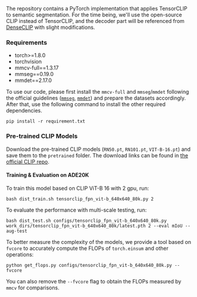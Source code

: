 The repository contains a PyTorch implementation that applies TensorCLIP to semantic segmentation. For the time being, we'll use the open-source CLIP instead of TensorCLIP, and the decoder part will be referenced from [DenseCLIP](https://github.com/raoyongming/DenseCLIP/tree/master) with slight modifications.

### Requirements

- torch>=1.8.0
- torchvision
- mmcv-full==1.3.17
- mmseg==0.19.0
- mmdet==2.17.0

To use our code, please first install the `mmcv-full` and `mmseg`/`mmdet` following the official guidelines ([`mmseg`](https://github.com/open-mmlab/mmsegmentation/blob/master/docs/en/get_started.md), [`mmdet`](https://github.com/open-mmlab/mmdetection/blob/master/docs/en/get_started.md)) and prepare the datasets accordingly. After that, use the following command to install the other required dependencies.

```
pip install -r requirement.txt
```

### Pre-trained CLIP Models

Download the pre-trained CLIP models (`RN50.pt`, `RN101.pt`, `VIT-B-16.pt`) and save them to the `pretrained` folder. The download links can be found in [the official CLIP repo](https://github.com/openai/CLIP/blob/a1d071733d7111c9c014f024669f959182114e33/clip/clip.py#L30).

#### Training & Evaluation on ADE20K

To train this model based on CLIP ViT-B 16 with 2 gpu, run:

```
bash dist_train.sh tensorclip_fpn_vit-b_640x640_80k.py 2
```

To evaluate the performance with multi-scale testing, run:

```
bash dist_test.sh configs/tensorclip_fpn_vit-b_640x640_80k.py work_dirs/tensorclip_fpn_vit-b_640x640_80k/latest.pth 2 --eval mIoU --aug-test
```

To better measure the complexity of the models, we provide a tool based on `fvcore` to accurately compute the FLOPs of `torch.einsum` and other operations:
```
python get_flops.py configs/tensorclip_fpn_vit-b_640x640_80k.py --fvcore
```
You can also remove the `--fvcore` flag to obtain the FLOPs measured by `mmcv` for comparisons.
